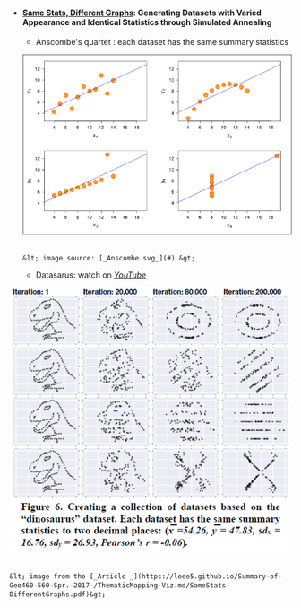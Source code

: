 * #### [Same Stats, Different Graphs](https://www.autodeskresearch.com/publications/samestats): Generating Datasets with Varied Appearance and Identical Statistics through Simulated Annealing

  * Anscombe's quartet : each dataset has the same summary statistics

  ![](/ThematicMapping-Viz.md/Anscombe.svg.png)

                                                                                     &lt; image source: [_Anscombe.svg_](#) &gt;



  * Datasarus: watch on [_YouTube_](https://www.youtube.com/watch?v=DbJyPELmhJc)

![](/ThematicMapping-Viz.md/dataSaurus.png)

                                                                                             &lt; image from the [_Article _](https://leee5.github.io/Summary-of-Geo460-560-Spr.-2017-/ThematicMapping-Viz.md/SameStats-DifferentGraphs.pdf)&gt;

